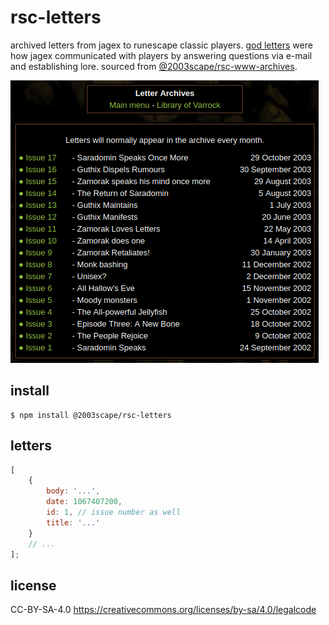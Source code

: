 # rsc-letters
archived letters from jagex to runescape classic players.
[god letters](https://classic.runescape.wiki/w/God_letters)
were how jagex communicated with players by answering questions via e-mail and
establishing lore. sourced from
[@2003scape/rsc-www-archives](https://github.com/2003scape/rsc-www-archives/tree/master/2005).

![](./doc/screenshot.png?raw=true)

## install

    $ npm install @2003scape/rsc-letters

## letters

```javascript
[
    {
        body: '...',
        date: 1067407200,
        id: 1, // issue number as well
        title: '...'
    }
    // ...
];
```

## license
CC-BY-SA-4.0 https://creativecommons.org/licenses/by-sa/4.0/legalcode
